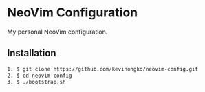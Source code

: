 # NeoVim Configuration
My personal NeoVim configuration.

## Installation
```sh
1. $ git clone https://github.com/kevinongko/neovim-config.git
2. $ cd neovim-config
3. $ ./bootstrap.sh
```
